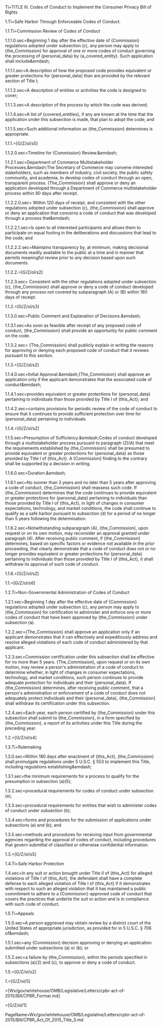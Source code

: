 Ti=TITLE III. Codes of Conduct to Implement the Consumer Privacy Bill of Rights

1.Ti=Safe Harbor Through Enforceable Codes of Conduct.

1.1.Ti=Commission Review of Codes of Conduct

1.1.1.0.sec=Beginning 1 day after the effective date of {Commission} regulations adopted under subsection (c), any person may apply to {the_Commission} for approval of one or more codes of conduct governing the processing of {personal_data} by {a_covered_entity}. Such application shall include&emdash;

1.1.1.1.sec=A description of how the proposed code provides equivalent or greater protections for {personal_data} than are provided by the relevant section of Title I;

1.1.1.2.sec=A description of entities or activities the code is designed to cover;

1.1.1.3.sec=A description of the process by which the code was derived;

1.1.1.4.sec=A list of {covered_entities}, if any are known at the time that the application under this subsection is made, that plan to adopt the code; and

1.1.1.5.sec=Such additional information as {the_Commission} determines is appropriate.

1.1.1.=[G/Z/ol/s5]


1.1.2.0.sec=Timeline for {Commission} Review.&emdash;

1.1.2.1.sec=Department of Commerce Multistakeholder Processes.&emdash;The Secretary of Commerce may convene interested stakeholders, such as members of industry, civil society, the public safety community, and academia, to develop codes of conduct through an open, transparent process. {The_Commission} shall approve or deny an application developed through a Department of Commerce multistakeholder process within 90 days after receipt.

1.1.2.2.0.sec= Within 120 days of receipt, and consistent with the other regulations adopted under subsection (c), {the_Commission} shall approve or deny an application that concerns a code of conduct that was developed through a process that&emdash;

1.1.2.2.1.sec=Is open to all interested participants and allows them to participate on equal footing in the deliberations and discussions that lead to the code;
and

1.1.2.2.2.sec=Maintains transparency by, at minimum, making decisional documents readily available to the public at a time and in manner that permits meaningful review prior to any decision based upon such documents.

1.1.2.2.=[G/Z/ol/s2]


1.1.2.3.sec= Consistent with the other regulations adopted under subsection (c), {the_Commission} shall approve or deny a code of conduct developed through any process not covered by subparagraph (A) or (B) within 180 days of receipt.

1.1.2.=[G/Z/ol/s3]


1.1.3.0.sec=Public Comment and Explanation of Decisions.&emdash;

1.1.3.1.sec=As soon as feasible after receipt of any proposed code of conduct, {the_Commission} shall provide an opportunity for public comment on the code.

1.1.3.2.sec= {The_Commission} shall publicly explain in writing the reasons for approving or denying each proposed code of conduct that it reviews pursuant to this section.

1.1.3.=[G/Z/ol/s2]

1.1.4.0.sec=Initial Approval.&emdash;{The_Commission} shall approve an application only if the applicant demonstrates that the associated code of conduct&emdash;

1.1.4.1.sec=provides equivalent or greater protections for {personal_data} pertaining to individuals than those provided by Title I of {this_Act}; and

1.1.4.2.sec=contains provisions for periodic review of the code of conduct to ensure that it continues to provide sufficient protection over time for {personal_data} pertaining to individuals.

1.1.4.=[G/Z/ol/s2]

1.1.5.sec=Presumption of Sufficiency.&emdash;Codes of conduct developed through a multistakeholder process pursuant to paragraph (2)(A) that meet the requirements established by {the_Commission} shall be presumed to provide equivalent or greater protections for {personal_data} as those provided by Title I of {this_Act}. A {Commission} finding to the contrary shall be supported by a decision in writing.

1.1.6.0.sec=Duration.&emdash;

1.1.6.1.sec=No sooner than 3 years and no later than 5 years after approving a code of conduct, {the_Commission} shall reassess such code. If {the_Commission} determines that the code continues to provide equivalent or greater protections for {personal_data} pertaining to individuals than those provided by Title I of {this_Act}, in light of changes in consumer expectations, technology, and market conditions, the code shall continue to qualify as a safe harbor pursuant to subsection (d) for a period of no longer than 5 years following the determination.

1.1.6.2.sec=Notwithstanding subparagraph (A), {the_Commission}, upon request or on its own motion, may reconsider an approval granted under paragraph (4). After receiving public comment, if {the_Commission} determines, based on specific factors or evidence not available in the prior proceeding, that clearly demonstrate that a code of conduct does not or no longer provides equivalent or greater protections for {personal_data} pertaining to individuals  than those provided by Title I of {this_Act}, it shall withdraw its approval of such code of conduct.

1.1.6.=[G/Z/ol/s2]

1.1.=[G/Z/ol/s6]

1.2.Ti=Non-Governmental Administration of Codes of Conduct

1.2.1.sec=Beginning 1 day after the effective date of {Commission} regulations adopted under subsection (c), any person may apply to {the_Commission} for certification to administer and enforce one or more codes of conduct that have been approved by {the_Commission} under subsection (a).

1.2.2.sec={The_Commission} shall approve an application only if an applicant demonstrates that it can effectively and expeditiously address and resolve alleged violations of each code of conduct administered by that applicant.

1.2.3.sec=Commission certification under this subsection shall be effective for no more than 5 years. {The_Commission}, upon request or on its own motion, may review a person's administration of a code of conduct to determine whether, in light of changes in consumer expectations, technology, and market conditions, such person continues to provide adequate protection for individuals and their {personal_data}. If {the_Commission} determines, after receiving public comment, that a person's administration or enforcement of a code of conduct does not adequately protect individuals and their {personal_data}, {the_Commission} shall withdraw its certification under this subsection.

1.2.4.sec=Each year, each person certified by {the_Commission} under this subsection shall submit to {the_Commission}, in a form specified by {the_Commission}, a report of its activities under this Title during the preceding year.

1.2.=[G/Z/ol/s4]

1.3.Ti=Rulemaking

1.3.0.sec=Within 180 days after enactment of {this_Act}, {the_Commission} shall promulgate regulations under 5 U.S.C. &sect; 553 to implement this Title, including regulations establishing&emdash;

1.3.1.sec=the minimum requirements for a process to qualify for the presumption in subsection (a)(5);

1.3.2.sec=procedural requirements for codes of conduct under subsection (a);

1.3.3.sec=procedural requirements for entities that wish to administer codes of conduct under subsection (b);

1.3.4.sec=forms and procedures for the submission of applications under subsections (a) and (b); and

1.3.5.sec=methods and procedures for receiving input from governmental agencies regarding the approval of codes of conduct, including procedures that govern submittal of classified or otherwise confidential information.

1.3.=[G/Z/ol/s5]

1.4.Ti=Safe Harbor Protection

1.4.sec=In any suit or action brought under Title II of {this_Act} for alleged violations of Title I of {this_Act}, the defendant shall have a complete defense to each alleged violation of Title I of {this_Act} if it demonstrates with respect to such an alleged violation that it has maintained a public commitment to adhere to a {Commission}-approved code of conduct that covers the practices that underlie the suit or action and is in compliance with such code of conduct.

1.5.Ti=Appeals

1.5.0.sec=A person aggrieved may obtain review by a district court of the United States of appropriate jurisdiction, as provided for in 5 U.S.C. &sect; 706 of&emdash;

1.5.1.sec=any {Commission} decision approving or denying an application submitted under subsections (a) or (b); or

1.5.2.sec=a failure by {the_Commission}, within the periods specified in subsections (a)(2) and (c), to approve or deny a code of conduct.

1.5.=[G/Z/ol/s2]

1.=[G/Z/ol/5]

=[Wx/gov/whitehouse/OMB/Legislative/Letters/cpbr-act-of-2015/Bill/CPBR_Format.md]

=[G/Z/ol/1]

PageName=Wx/gov/whitehouse/OMB/Legislative/Letters/cpbr-act-of-2015/Bill/CPBR_Act_Of_2015_Title_3.md

